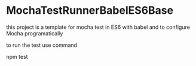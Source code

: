 # MochaTestRunnerBabelES6Base
this project is a template for mocha test in ES6 with babel and to configure Mocha programatically


to run the test use command


npm test
